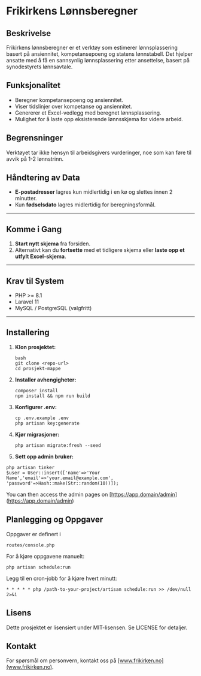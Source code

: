 # Frikirkens Lønnsberegner

## Beskrivelse

Frikirkens lønnsberegner er et verktøy som estimerer lønnsplassering basert på ansiennitet, kompetansepoeng og statens lønnstabell. Det hjelper ansatte med å få en sannsynlig lønnsplassering etter ansettelse, basert på synodestyrets lønnsavtale.

## Funksjonalitet

- Beregner kompetansepoeng og ansiennitet.  
- Viser tidslinjer over kompetanse og ansiennitet.  
- Genererer et Excel-vedlegg med beregnet lønnsplassering.  
- Mulighet for å laste opp eksisterende lønnsskjema for videre arbeid.

## Begrensninger

Verktøyet tar ikke hensyn til arbeidsgivers vurderinger, noe som kan føre til avvik på 1-2 lønnstrinn.

## Håndtering av Data

- **E-postadresser** lagres kun midlertidig i en kø og slettes innen 2 minutter.
- Kun **fødselsdato** lagres midlertidig for beregningsformål.

---

## Komme i Gang

1. **Start nytt skjema** fra forsiden.
2. Alternativt kan du **fortsette** med et tidligere skjema eller **laste opp et utfylt Excel-skjema**.

---

## Krav til System

- PHP >= 8.1  
- Laravel 11  
- MySQL / PostgreSQL (valgfritt)  

---

## Installering

1. **Klon prosjektet:**
   ```
   bash
   git clone <repo-url>
   cd prosjekt-mappe
   ```
2. **Installer avhengigheter:**
   ```
   composer install
   npm install && npm run build
   ```
3. **Konfigurer .env:**
   ```
   cp .env.example .env
   php artisan key:generate
   ```
4. **Kjør migrasjoner:**
   ```
   php artisan migrate:fresh --seed
   ```

5. **Sett opp admin bruker:**
```
php artisan tinker
$user = User::insert(['name'=>'Your Name','email'=>'your.email@example.com', 'password'=>Hash::make(Str::random(10))]);
```
You can then access the admin pages on [https://app.domain/admin] (https://app.domain/admin)

## Planlegging og Oppgaver
Oppgaver er definert i
```
routes/console.php
```

For å kjøre oppgavene manuelt:
```
php artisan schedule:run
```

Legg til en cron-jobb for å kjøre hvert minutt:
```
* * * * * php /path-to-your-project/artisan schedule:run >> /dev/null 2>&1
```

## Lisens
Dette prosjektet er lisensiert under MIT-lisensen. Se LICENSE for detaljer.

## Kontakt
For spørsmål om personvern, kontakt oss på [www.frikirken.no](www.frikirken.no).